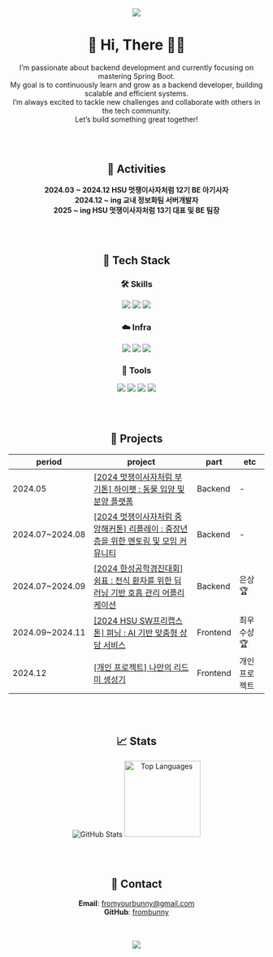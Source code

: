 <div align="center">
<img src="https://capsule-render.vercel.app/api?type=waving&color=FFAEC9&height=150&section=header&text=frombunny&fontColor=ffffff&fontSize=50&animation=fadeIn" />

# 🐰 Hi, There 👋🏻 
I’m passionate about backend development and currently focusing on mastering Spring Boot.  
My goal is to continuously learn and grow as a backend developer, building scalable and efficient systems.  
I’m always excited to tackle new challenges and collaborate with others in the tech community.  
Let’s build something great together!


<br><br>

## 🌟 **Activities**

**2024.03 ~ 2024.12 HSU 멋쟁이사자처럼 12기 BE 아기사자** <br>
**2024.12 ~ ing 교내 정보화팀 서버개발자**<br>
**2025 ~ ing HSU 멋쟁이사자처럼 13기 대표 및 BE 팀장** <br>

<br><br>

## 🍓 **Tech Stack**

### 🛠 **Skills**
<img src="https://img.shields.io/badge/C-FFD1DC?style=for-the-badge" />
<img src="https://img.shields.io/badge/Java-FF8DAA?style=for-the-badge" />
<img src="https://img.shields.io/badge/Spring%20Boot-FF5E99?style=for-the-badge" />

### ☁️ **Infra**
<img src="https://img.shields.io/badge/AWS-FFAEC9?style=for-the-badge" />
<img src="https://img.shields.io/badge/Docker-FF8DAA?style=for-the-badge" />
<img src="https://img.shields.io/badge/MySQL-FF5E99?style=for-the-badge" />

### 🎀 **Tools**
<img src="https://img.shields.io/badge/Git-FF4F8B?style=for-the-badge" />
<img src="https://img.shields.io/badge/Postman-FF69B4?style=for-the-badge" />
<img src="https://img.shields.io/badge/GitHub-FFD1DC?style=for-the-badge" />
<img src="https://img.shields.io/badge/Figma-FFAEC9?style=for-the-badge" />

<br><br>

## 🩷 **Projects**
| **period**      | **project** | **part**     | **etc**     |
|--------------|--------------|------------|------------|
| 2024.05 | [[2024 멋쟁이사자처럼 부기톤] 하이펫 : 동물 입양 및 분양 플랫폼](https://github.com/HSU-Likelion-HiPet/HiPet-BackEnd) | Backend | - |
| 2024.07~2024.08 | [[2024 멋쟁이사자처럼 중앙해커톤] 리플레이 : 중장년층을 위한 멘토링 및 모임 커뮤니티](https://github.com/HSU-LikeLion-RePlay/RePlay-Backend) | Backend | - |
| 2024.07~2024.09 | [[2024 한성공학경진대회] 쉼표 : 천식 환자를 위한 딥러닝 기반 호흡 관리 어플리케이션](https://github.com/HSU-shimpyo/ShimPyo-Server) | Backend | 은상 🏆 |
| 2024.09~2024.11 | [[2024 HSU SW프리캡스톤] 펴닝 : AI 기반 맞춤형 상담 서비스](https://github.com/HSU-NIMBUS2000/Pyeoning-Frontend) | Frontend | 최우수상 🏆 |
| 2024.12 | [[개인 프로젝트] 나만의 리드미 생성기](https://github.com/frombunny/ReadMeForBunny) | Frontend | 개인 프로젝트 |

<br><br>

## 📈 **Stats**

<img src="https://github-readme-stats.vercel.app/api?username=frombunny&hide=contribs,prs&show_icons=true&theme=radical&title_color=FF69B4&icon_color=FF69B4" alt="GitHub Stats" />

<a href="https://github.com/frombunny">
<img src="https://github-readme-stats.vercel.app/api/top-langs/?username=frombunny&layout=compact&theme=radical&title_color=FF69B4" alt="Top Languages" style="height:150px;" />
</a>

<br><br>

## 💌 **Contact**
**Email**: fromyourbunny@gmail.com <br>
**GitHub**: [frombunny](https://github.com/frombunny)

<br><br>
<img src="https://capsule-render.vercel.app/api?type=waving&color=FFAEC9&height=150&section=footer" />
</div>
